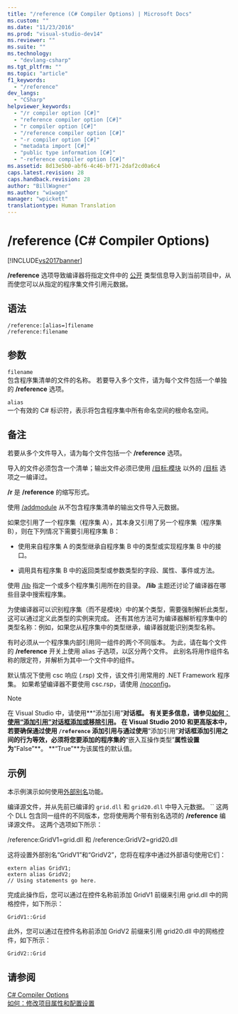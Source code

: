 ```yaml
---
title: "/reference (C# Compiler Options) | Microsoft Docs"
ms.custom: ""
ms.date: "11/23/2016"
ms.prod: "visual-studio-dev14"
ms.reviewer: ""
ms.suite: ""
ms.technology: 
  - "devlang-csharp"
ms.tgt_pltfrm: ""
ms.topic: "article"
f1_keywords: 
  - "/reference"
dev_langs: 
  - "CSharp"
helpviewer_keywords: 
  - "/r compiler option [C#]"
  - "reference compiler option [C#]"
  - "r compiler option [C#]"
  - "/reference compiler option [C#]"
  - "-r compiler option [C#]"
  - "metadata import [C#]"
  - "public type information [C#]"
  - "-reference compiler option [C#]"
ms.assetid: 8d13e5b0-abf6-4c46-bf71-2daf2cd0a6c4
caps.latest.revision: 28
caps.handback.revision: 28
author: "BillWagner"
ms.author: "wiwagn"
manager: "wpickett"
translationtype: Human Translation
---
```

# /reference (C# Compiler Options)
[!INCLUDE[vs2017banner](../../../csharp/includes/vs2017banner.md)]

**\/reference** 选项导致编译器将指定文件中的 [公开](../../../csharp/language-reference/keywords/public.md) 类型信息导入到当前项目中，从而使您可以从指定的程序集文件引用元数据。  
  
## 语法  
  
```  
/reference:[alias=]filename  
/reference:filename  
```  
  
## 参数  
 `filename`  
 包含程序集清单的文件的名称。  若要导入多个文件，请为每个文件包括一个单独的 **\/reference** 选项。  
  
 `alias`  
 一个有效的 C\# 标识符，表示将包含程序集中所有命名空间的根命名空间。  
  
## 备注  
 若要从多个文件导入，请为每个文件包括一个 **\/reference** 选项。  
  
 导入的文件必须包含一个清单；输出文件必须已使用 [\/目标:模块](../../../csharp/language-reference/compiler-options/target-module-compiler-option.md) 以外的 [\/目标](../../../csharp/language-reference/compiler-options/target-compiler-option.md) 选项之一编译过。  
  
 **\/r** 是 **\/reference** 的缩写形式。  
  
 使用 [\/addmodule](../../../csharp/language-reference/compiler-options/addmodule-compiler-option.md) 从不包含程序集清单的输出文件导入元数据。  
  
 如果您引用了一个程序集（程序集 A），其本身又引用了另一个程序集（程序集 B），则在下列情况下需要引用程序集 B：  
  
-   使用来自程序集 A 的类型继承自程序集 B 中的类型或实现程序集 B 中的接口。  
  
-   调用具有程序集 B 中的返回类型或参数类型的字段、属性、事件或方法。  
  
 使用 [\/lib](../../../csharp/language-reference/compiler-options/lib-compiler-option.md) 指定一个或多个程序集引用所在的目录。  **\/lib** 主题还讨论了编译器在哪些目录中搜索程序集。  
  
 为使编译器可以识别程序集（而不是模块）中的某个类型，需要强制解析此类型，这可以通过定义此类型的实例来完成。  还有其他方法可为编译器解析程序集中的类型名称：例如，如果您从程序集中的类型继承，编译器就能识别类型名称。  
  
 有时必须从一个程序集内部引用同一组件的两个不同版本。  为此，请在每个文件的 **\/reference** 开关上使用 alias 子选项，以区分两个文件。  此别名将用作组件名称的限定符，并解析为其中一个文件中的组件。  
  
 默认情况下使用 csc 响应 \(.rsp\) 文件，该文件引用常用的 .NET Framework 程序集。  如果希望编译器不要使用 csc.rsp，请使用 [\/noconfig](../../../csharp/language-reference/compiler-options/noconfig-compiler-option.md)。  
  
> [!NOTE]
>  在 Visual Studio 中，请使用**“添加引用”**对话框。  有关更多信息，请参见[如何：使用“添加引用”对话框添加或移除引用](http://msdn.microsoft.com/zh-cn/3bd75d61-f00c-47c0-86a2-dd1f20e231c9)。  在 Visual Studio 2010 和更高版本中，若要确保通过使用 `/reference` 添加引用与通过使用**“添加引用”**对话框添加引用之间的行为等效，必须将您要添加的程序集的**“嵌入互操作类型”**属性设置为**“False”**。  **“True”**为该属性的默认值。  
  
## 示例  
 本示例演示如何使用[外部别名](../../../csharp/language-reference/keywords/extern-alias.md)功能。  
  
 编译源文件，并从先前已编译的 `grid.dll` 和 `grid20.dll` 中导入元数据。 ``  这两个 DLL 包含同一组件的不同版本，您将使用两个带有别名选项的 **\/reference** 编译源文件。  这两个选项如下所示：  
  
 \/reference:GridV1\=grid.dll 和 \/reference:GridV2\=grid20.dll  
  
 这将设置外部别名“GridV1”和“GridV2”，您将在程序中通过外部语句使用它们：  
  
```  
extern alias GridV1;  
extern alias GridV2;  
// Using statements go here.  
```  
  
 完成此操作后，您可以通过在控件名称前添加 GridV1 前缀来引用 grid.dll 中的网格控件，如下所示：  
  
```  
GridV1::Grid  
```  
  
 此外，您可以通过在控件名称前添加 GridV2 前缀来引用 grid20.dll 中的网格控件，如下所示：  
  
```  
GridV2::Grid   
```  
  
## 请参阅  
 [C\# Compiler Options](../../../csharp/language-reference/compiler-options/index.md)   
 [如何：修改项目属性和配置设置](http://msdn.microsoft.com/zh-cn/e7184bc5-2f2b-4b4f-aa9a-3ecfcbc48b67)